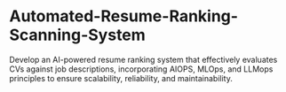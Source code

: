 # Automated-Resume-Ranking-Scanning-System
Develop an AI-powered resume ranking system that effectively evaluates CVs against job descriptions, incorporating AIOPS, MLOps, and LLMops principles to ensure scalability, reliability, and maintainability.
